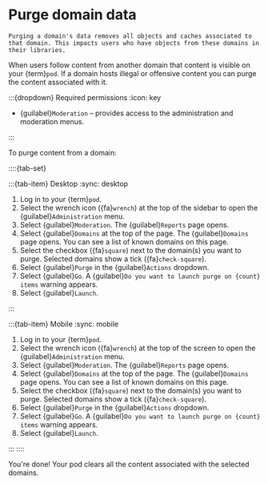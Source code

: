 # Purge domain data

```{warning}
Purging a domain's data removes all objects and caches associated to that domain. This impacts users who have objects from these domains in their libraries.
```

When users follow content from another domain that content is visible on your {term}`pod`. If a domain hosts illegal or offensive content you can purge the content associated with it.

:::{dropdown} Required permissions
:icon: key

- {guilabel}`Moderation` – provides access to the administration and moderation menus.

:::

To purge content from a domain:

::::{tab-set}

:::{tab-item} Desktop
:sync: desktop

1. Log in to your {term}`pod`.
2. Select the wrench icon ({fa}`wrench`) at the top of the sidebar to open the {guilabel}`Administration` menu.
3. Select {guilabel}`Moderation`. The {guilabel}`Reports` page opens.
4. Select {guilabel}`Domains` at the top of the page. The {guilabel}`Domains` page opens. You can see a list of known domains on this page.
5. Select the checkbox ({fa}`square`) next to the domain(s) you want to purge. Selected domains show a tick ({fa}`check-square`).
6. Select {guilabel}`Purge` in the {guilabel}`Actions` dropdown.
7. Select {guilabel}`Go`. A {guilabel}`Do you want to launch purge on {count} items` warning appears.
8. Select {guilabel}`Launch`.

:::

:::{tab-item} Mobile
:sync: mobile

1. Log in to your {term}`pod`.
2. Select the wrench icon ({fa}`wrench`) at the top of the screen to open the {guilabel}`Administration` menu.
3. Select {guilabel}`Moderation`. The {guilabel}`Reports` page opens.
4. Select {guilabel}`Domains` at the top of the page. The {guilabel}`Domains` page opens. You can see a list of known domains on this page.
5. Select the checkbox ({fa}`square`) next to the domain(s) you want to purge. Selected domains show a tick ({fa}`check-square`).
6. Select {guilabel}`Purge` in the {guilabel}`Actions` dropdown.
7. Select {guilabel}`Go`. A {guilabel}`Do you want to launch purge on {count} items` warning appears.
8. Select {guilabel}`Launch`.

:::
::::

You're done! Your pod clears all the content associated with the selected domains.
